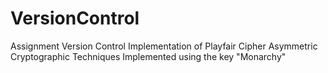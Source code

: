 # VersionControl
Assignment Version Control
Implementation of Playfair Cipher
Asymmetric Cryptographic Techniques
Implemented using the key "Monarchy"
